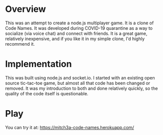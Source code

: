 # Overview
This was an attempt to create a node.js multiplayer game. It is a clone of Code Names. It was developed during COVID-19 quarantine as a way to socialize (via voice chat) and connect with friends. It is a great game, relatively inexpensive, and if you like it in my simple clone, I'd highly recommend it.

# Implementation
This was built using node.js and socket.io. I started with an existing open source tic-tac-toe game, but almost all that code has been changed or removed. It was my introduction to both and done relatively quickly, so the quality of the code itself is questionable. 

# Play
You can try it at: https://mitch3a-code-names.herokuapp.com/
